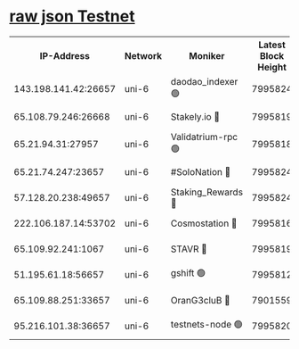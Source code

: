 [raw json Testnet](https://rpc-check.junot.stavr.tech/junot/rpc-junot-result.json)
=


<table><tr><th>IP-Address</th><th>Network</th><th>Moniker</th><th>Latest Block Height</th><th>Earliest Block Height</th><th>Catching Up</th><th>Tx Index</th><th>Voting Power</th><th>Scan Time</th></tr><tr><td>143.198.141.42:26657</td><td>uni-6</td><td>daodao_indexer 🟢</td><td>7995824</td><td>1</td><td>False</td><td>off</td><td>0</td><td>2024-02-15T00:27:22.386278812UTC</td></tr><tr><td>65.108.79.246:26668</td><td>uni-6</td><td>Stakely.io 🔴</td><td>7995819</td><td>1570872</td><td>False</td><td>on</td><td>1846530</td><td>2024-02-15T00:27:10.556717391UTC</td></tr><tr><td>65.21.94.31:27957</td><td>uni-6</td><td>Validatrium-rpc 🟢</td><td>7995818</td><td>2943363</td><td>False</td><td>on</td><td>0</td><td>2024-02-15T00:27:05.666578341UTC</td></tr><tr><td>65.21.74.247:23657</td><td>uni-6</td><td>#SoloNation 🔴</td><td>7995824</td><td>5208001</td><td>False</td><td>on</td><td>112</td><td>2024-02-15T00:27:21.504108209UTC</td></tr><tr><td>57.128.20.238:49657</td><td>uni-6</td><td>Staking_Rewards 🔴</td><td>7995824</td><td>6514618</td><td>False</td><td>on</td><td>1008</td><td>2024-02-15T00:27:22.642750904UTC</td></tr><tr><td>222.106.187.14:53702</td><td>uni-6</td><td>Cosmostation 🔴</td><td>7995816</td><td>7473037</td><td>False</td><td>on</td><td>109003</td><td>2024-02-15T00:27:03.273055469UTC</td></tr><tr><td>65.109.92.241:1067</td><td>uni-6</td><td>STAVR 🔴</td><td>7995819</td><td>7502372</td><td>False</td><td>on</td><td>6054</td><td>2024-02-15T00:27:10.180067850UTC</td></tr><tr><td>51.195.61.18:56657</td><td>uni-6</td><td>gshift 🟢</td><td>7995812</td><td>7691417</td><td>False</td><td>on</td><td>0</td><td>2024-02-15T00:26:50.435137629UTC</td></tr><tr><td>65.109.88.251:33657</td><td>uni-6</td><td>OranG3cluB 🔴</td><td>7901559</td><td>7784738</td><td>False</td><td>on</td><td>11</td><td>2024-02-15T00:27:27.080028945UTC</td></tr><tr><td>95.216.101.38:36657</td><td>uni-6</td><td>testnets-node 🟢</td><td>7995820</td><td>7905356</td><td>False</td><td>on</td><td>0</td><td>2024-02-15T00:27:12.948121671UTC</td></tr></table>